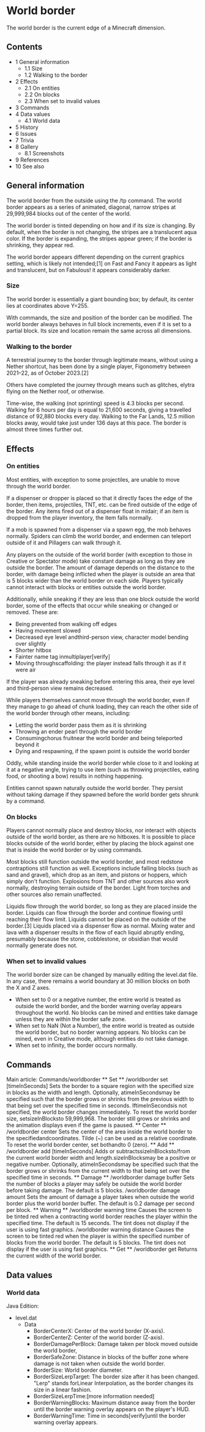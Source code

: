 # World border
The world border is the current edge of a Minecraft dimension.

## Contents
- 1 General information
	- 1.1 Size
	- 1.2 Walking to the border
- 2 Effects
	- 2.1 On entities
	- 2.2 On blocks
	- 2.3 When set to invalid values
- 3 Commands
- 4 Data values
	- 4.1 World data
- 5 History
- 6 Issues
- 7 Trivia
- 8 Gallery
	- 8.1 Screenshots
- 9 References
- 10 See also

## General information
The world border from the outside using the /tp command.
The world border appears as a series of animated, diagonal, narrow stripes at 29,999,984 blocks out of the center of the world.

The world border is tinted depending on how and if its size is changing. By default, when the border is not changing, the stripes are a translucent aqua color. If the border is expanding, the stripes appear green; if the border is shrinking, they appear red.

The world border appears different depending on the current graphics setting, which is likely not intended;[1] on Fast and Fancy it appears as light and translucent, but on Fabulous! it appears considerably darker.

### Size
The world border is essentially a giant bounding box; by default, its center lies at coordinates above Y=255.

With commands, the size and position of the border can be modified. The world border always behaves in full block increments, even if it is set to a partial block. Its size and location remain the same across all dimensions.

### Walking to the border
A terrestrial journey to the border through legitimate means, without using a Nether shortcut, has been done by a single player, Figonometry between 2021–22, as of October 2023.[2]

Others have completed the journey through means such as glitches, elytra flying on the Nether roof, or otherwise.

Time-wise, the walking (not sprinting) speed is 4.3 blocks per second. Walking for 6 hours per day is equal to 21,600 seconds, giving a travelled distance of 92,880 blocks every day. Walking to the Far Lands, 12.5 million blocks away, would take just under 136 days at this pace. The border is almost three times further out.

## Effects
### On entities
Most entities, with exception to some projectiles, are unable to move through the world border.

If a dispenser or dropper is placed so that it directly faces the edge of the border, then items, projectiles, TNT, etc. can be fired outside of the edge of the border. Any items fired out of a dispenser float in midair; if an item is dropped from the player inventory, the item falls normally.

If a mob is spawned from a dispenser via a spawn egg, the mob behaves normally. Spiders can climb the world border, and endermen can teleport outside of it and Pillagers can walk through it.

Any players on the outside of the world border (with exception to those in Creative or Spectator mode) take constant damage as long as they are outside the border. The amount of damage depends on the distance to the border, with damage being inflicted when the player is outside an area that is 5 blocks wider than the world border on each side. Players typically cannot interact with blocks or entities outside the world border.

Additionally, while sneaking if they are less than one block outside the world border, some of the effects that occur while sneaking or changed or removed. These are:

- Being prevented from walking off edges
- Having movement slowed
- Decreased eye level andthird-person view, character model bending over slightly
- Shorter hitbox
- Fainter name tag inmultiplayer[verify]
- Moving throughscaffolding: the player instead falls through it as if it were air

If the player was already sneaking before entering this area, their eye level and third-person view remains decreased.

While players themselves cannot move through the world border, even if they manage to go ahead of chunk loading, they can reach the other side of the world border through other means, including: 

- Letting the world border pass them as it is shrinking
- Throwing an ender pearl through the world border
- Consumingchorus fruitnear the world border and being teleported beyond it
- Dying and respawning, if the spawn point is outside the world border

Oddly, while standing inside the world border while close to it and looking at it at a negative angle, trying to use item (such as throwing projectiles, eating food, or shooting a bow) results in nothing happening.

Entities cannot spawn naturally outside the world border. They persist without taking damage if they spawned before the world border gets shrunk by a command.

### On blocks
Players cannot normally place and destroy blocks, nor interact with objects outside of the world border, as there are no hitboxes. It is possible to place blocks outside of the world border, either by placing the block against one that is inside the world border or by using commands.

Most blocks still function outside the world border, and most redstone contraptions still function as well. Exceptions include falling blocks (such as sand and gravel), which drop as an item, and pistons or hoppers, which simply don't function. Explosions from TNT and other sources also work normally, destroying terrain outside of the border. Light from torches and other sources also remain unaffected.

Liquids flow through the world border, so long as they are placed inside the border.
Liquids can flow through the border and continue flowing until reaching their flow limit. Liquids cannot be placed on the outside of the border.[3] Liquids placed via a dispenser flow as normal. Mixing water and lava with a dispenser results in the flow of each liquid abruptly ending, presumably because the stone, cobblestone, or obsidian that would normally generate does not.

### When set to invalid values
The world border size can be changed by manually editing the level.dat file. In any case, there remains a world boundary at 30 million blocks on both the X and Z axes. 

- When set to 0 or a negative number, the entire world is treated as outside the world border, and the border warning overlay appears throughout the world. No blocks can be mined and entities take damage unless they are within the border safe zone.
- When set to NaN (Not a Number), the entire world is treated as outside the world border, but no border warning appears. No blocks can be mined, even in Creative mode, although entities do not take damage.
- When set to infinity, the border occurs normally.

## Commands
Main article: Commands/worldborder
** Set **
/worldborder set <sizeInBlocks> [timeInSeconds]
Sets the border to a square region with the specified size in blocks as the width and length. Optionally, atimeInSecondsmay be specified such that the border grows or shrinks from the previous width to that being set over the specified time in seconds. IftimeInSecondsis not specified, the world border changes immediately. To reset the world border size, setsizeInBlocksto 59,999,968. The border still grows or shrinks and the animation displays even if the game is paused.
** Center **
/worldborder center <x> <z>
Sets the center of the area inside the world border to the specified<x>and<z>coordinates. Tilde (~) can be used as a relative coordinate. To reset the world border center, set both<x>and<z>to 0 (zero).
** Add **
/worldborder add <sizeInBlocks> [timeInSeconds]
Adds or subtractssizeInBlocksto/from the current world border width and length.sizeInBlocksmay be a positive or negative number. Optionally, atimeInSecondsmay be specified such that the border grows or shrinks from the current width to that being set over the specified time in seconds.
** Damage **
/worldborder damage buffer <sizeInBlocks>
Sets the number of blocks a player may safely be outside the world border before taking damage.  The default is 5 blocks.
/worldborder damage amount <damagePerBlock>
Sets the amount of damage a player takes when outside the world border plus the world border buffer.  The default is 0.2 damage per second per block.
** Warning **
/worldborder warning time <timeInSeconds>
Causes the screen to be tinted red when a contracting world border reaches the player within the specified time. The default is 15 seconds. The tint does not display if the user is using fast graphics.
/worldborder warning distance <sizeInBlocks>
Causes the screen to be tinted red when the player is within the specified number of blocks from the world border. The default is 5 blocks. The tint does not display if the user is using fast graphics.
** Get **
/worldborder get
Returns the current width of the world border.
## Data values
### World data
Java Edition:

- level.dat
	- Data
		- BorderCenterX: Center of the world border (X-axis).
		- BorderCenterZ: Center of the world border (Z-axis).
		- BorderDamagePerBlock: Damage taken per block moved outside the world border,
		- BorderSafeZone: Distance in blocks of the buffer zone where damage is not taken when outside the world border.
		- BorderSize: World border diameter.
		- BorderSizeLerpTarget: The border size after it has been changed. "Lerp" stands forLinear Interpolation, as the border changes its size in a linear fashion.
		- BorderSizeLerpTime:[more information needed]
		- BorderWarningBlocks: Maximum distance away from the border until the border warning overlay appears on the player's HUD.
		- BorderWarningTime: Time in seconds[verify]until the border warning overlay appears.


